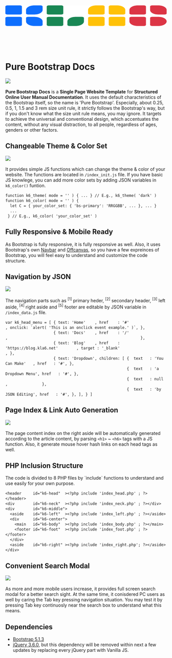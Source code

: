 <p align="center"><br><br><br><br>
<img style="width: 100%;" src="https://raw.githubusercontent.com/KLA6/more-bootstrap/main/index_logo.svg" height="64">
<br><br><br><br><br></p>

<h1  class="fw-bold">Pure Bootstrap Docs</h1>
<img class="mb-3 w-100" src="https://github.com/KLA6/pure-bootstrap-docs/blob/main/README_image/01.jpg">
<p>
  <b>Pure Bootstrap Docs</b> is a <b>Single Page Website Template</b> for <b>Structured Online User Manual Documentation</b>.
  It uses the default characteristics of the Bootstrap itself, so the name is 'Pure Bootstrap'.
  Especially, about 0.25, 0.5, 1, 1.5 and 3 rem size unit rule, it strictly follows the Bootstrap's way, but if you don't know what the size unit rule means, you may ignore.
  It targets to achieve the universal and conventional design, which accentuates the content, without any visual distraction, to all people, regardless of ages, genders or other factors.
</p>

<h2>Changeable Theme & Color Set</h2>
<img class="mb-3 w-100" src="https://github.com/KLA6/pure-bootstrap-docs/blob/main/README_image/02.jpg">
<p>
  It provides simple JS functions which can change the theme & color of your website.
  The functions are located in <code>/index_init.js</code> file.
  If you have basic JS knowlege, you can add more color sets by adding JSON variables in <code>k6_color()</code> funtion.
</p>
<pre><code>function k6_theme( mode = '' ) { ... } // E.g., k6_theme( 'dark' )
function k6_color( mode = '' ) {
  let C = { your_color_set: { 'bs-primary': 'RRGGBB', ... }, ... }
  ...
 } // E.g., k6_color( 'your_color_set' )</code></pre>

<h2>Fully Responsive & Mobile Ready</h2>
<p>
  As Bootstrap is fully responsive, it is fully responsive as well.
  Also, it uses Bootstrap's own <a href="https://getbootstrap.com/docs/5.1/components/navbar" target="_blank">Navbar</a> and <a href="https://getbootstrap.com/docs/5.1/components/offcanvas" target="_blank">Offcanvas</a>,
  so you have a few expreinces of Bootstrap, you will feel easy to understand and customize the code structure.
</p>

<h2>Navigation by JSON</h2>
<img class="mb-3 w-100" src="https://github.com/KLA6/pure-bootstrap-docs/blob/main/README_image/03.jpg">
<p>
  The navigation parts such as <sup>[1]</sup> primary heder, <sup>[2]</sup> secondary header, <sup>[3]</sup> left aside, <sup>[4]</sup> right aside and <sup>[5]</sup> footer are editable by JSON variable in <code>/index_data.js</code> file.
</p>
<pre><code>var k6_head_menu = [ { text: 'Home'    , href    : '#'                            , onclick: `alert( 'This is an onclick event example.' )`, },
                     { text: 'Docs'    , href    : '/'                            ,                                                          },
                     { text: 'Blog'    , href    : 'https://blog.kla6.net'        , target : '_blank'                                      , },
                     { text: 'Dropdown', children: [ {  text   : 'You Can Make'   , href   : '#', },
                                                     {  text   : 'a Dropdown Menu', href   : '#', },
                                                     {  text   : null             ,               },
                                                     {  text   : 'by JSON Editing', href   : '#', }, ], } ]</code></pre>

<h2>Page Index & Link Auto Generation</h2>
<img class="mb-3 w-100" src="https://github.com/KLA6/pure-bootstrap-docs/blob/main/README_image/04.jpg">
<p>
  The page content index on the right aside will be automatically generated according to the article content, by parsing <code>&lt;h1></code> ~ <code>&lt;h6></code> tags with a JS function.
  Also, it generate mouse hover hash links on each head tags as well.
</p>

<h2>PHP Inclusion Structure</h2>
<p>
  The code is divided to 8 PHP files by `include` functions to understand and use easily for your own purpose.
</p>
<pre><code>&lt;header     id="k6-head"  >&lt;?php include 'index_head.php' ; ?>&lt;/header>
&lt;div        id="k6-neck"  >&lt;?php include 'index_neck.php' ; ?>&lt;/div>
&lt;div        id="k6-middle">
  &lt;aside    id="k6-left"  >&lt;?php include 'index_left.php' ; ?>&lt;/aside>
  &lt;div      id="k6-center">
    &lt;main   id="k6-body"  >&lt;?php include 'index_body.php' ; ?>&lt;/main>
    &lt;footer id="k6-foot"  >&lt;?php include 'index_foot.php' ; ?>&lt;/footer>
  &lt;/div>
  &lt;aside    id="k6-right" >&lt;?php include 'index_right.php'; ?>&lt;/aside>
&lt;/div></code></pre>

<h2>Convenient Search Modal</h2>
<img class="mb-3 w-100" src="https://github.com/KLA6/pure-bootstrap-docs/blob/main/README_image/05.jpg">
<p>
  As more and more mobile users increase, it provides full screen search modal for a better search sight.
  At the same time, it conisdered PC users as well by caring the Tab key pressing navigation situation.
  You may test it by pressing Tab key continuosly near the search box to understand what this means.
</p>

<h2>Dependencies</h2>
<ul>
  <li><a href="https://getbootstrap.com/docs/5.1/getting-started/introduction" target="_blank">Bootstrap 5.1.3</a></li>
  <li><a href="https://jquery.com/download"                                    target="_blank">jQuery 3.6.0</a>, but this dependency will be removed within next a few updates by replacing every jQuery part with Vanilla JS.</li>
</ul>
